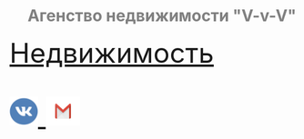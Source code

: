 <!DOCTYPE html>
<html>
<head>
	<title> </title>
</head>
<body>
	<style>
		body
		{
			background: url(HTML/IMAGE/info.png);
		}
	</style>
<font color="gray">
<h1 
align="right">
Агенство недвижимости "V-v-V"
</h1>
</font>
<font color="gray" size="12pt">
<a href="HTML/nn.html"> Недвижимость 
</a>
<p> 
<a href="https://vk.com/idfast_12">
	<img src="HTML/IMAGE/vk.png" width="50" height="50">
</a>
<a href="mailto:vvaghinvvv@gmail.com">
	<img src="HTML/IMAGE/gg.png" width="60" height="50">
</a>
</p>
</font>
</body>
</html>
